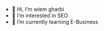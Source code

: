 - 👋 Hi, I’m wiem gharbi
- 👀 I’m interested in SEO
- 🌱 I’m currently learning E-Business

<!---
wiem-creator/wiem-creator is a ✨ special ✨ repository because its `README.md` (this file) appears on your GitHub profile.
You can click the Preview link to take a look at your changes.
--->
